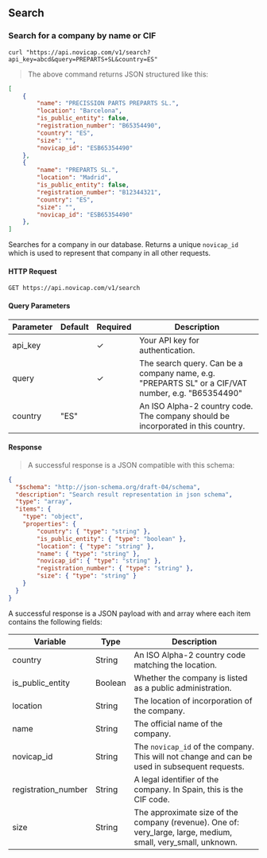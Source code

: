 ## Search

### Search for a company by name or CIF

```shell
curl "https://api.novicap.com/v1/search?api_key=abcd&query=PREPARTS+SL&country=ES"
```

> The above command returns JSON structured like this:

```json
[
    {
        "name": "PRECISSION PARTS PREPARTS SL.",
        "location": "Barcelona",
        "is_public_entity": false,
        "registration_number": "B65354490",
        "country": "ES",
        "size": "",
        "novicap_id": "ESB65354490"
    },
    {
        "name": "PREPARTS SL.",
        "location": "Madrid",
        "is_public_entity": false,
        "registration_number": "B12344321",
        "country": "ES",
        "size": "",
        "novicap_id": "ESB65354490"
    },
]
```

Searches for a company in our database. Returns a unique `novicap_id` which is used to represent that company in all other requests.

#### HTTP Request

`GET https://api.novicap.com/v1/search`

#### Query Parameters

Parameter | Default | Required | Description
----------|---------|----------|--------------------------------------------------------------------------------------------------
api_key   |         | ✓        | Your API key for authentication.
query     |         | ✓        | The search query. Can be a company name, e.g. "PREPARTS SL" or a CIF/VAT number, e.g. "B65354490"
country   | "ES"    |          | An ISO Alpha-2 country code. The company should be incorporated in this country.

#### Response

> A successful response is a JSON compatible with this schema:

```json
{
  "$schema": "http://json-schema.org/draft-04/schema",
  "description": "Search result representation in json schema",
  "type": "array",
  "items": {
    "type": "object",
    "properties": {
        "country": { "type": "string" },
        "is_public_entity": { "type": "boolean" },
        "location": { "type": "string" },
        "name": { "type": "string" },
        "novicap_id": { "type": "string" },
        "registration_number": { "type": "string" },
        "size": { "type": "string" }
    }
  }
}
```

A successful response is a JSON payload with and array where each item contains the following fields:

Variable            | Type    | Description
--------------------|---------|--------------------------------------------------------------------------------------------------------------
country             | String  | An ISO Alpha-2 country code matching the location.
is_public_entity    | Boolean | Whether the company is listed as a public administration.
location            | String  | The location of incorporation of the company.
name                | String  | The official name of the company.
novicap_id          | String  | The `novicap_id` of the company. This will not change and can be used in subsequent requests.
registration_number | String  | A legal identifier of the company. In Spain, this is the CIF code.
size                | String  | The approximate size of the company (revenue). One of: very_large, large, medium, small, very_small, unknown.
